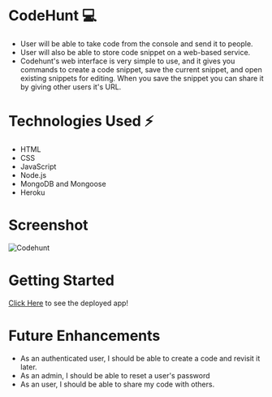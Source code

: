 # CodeHunt 💻
* User will be able to take code from the console
and send it to people.
* User will also be able to store code snippet on a web-based service.
* Codehunt's web interface is very simple to use, and it gives you commands to create a code snippet, save the current snippet, and open existing snippets for editing. When you save the snippet you can share it by giving other users it's URL.

# Technologies Used ⚡
* HTML
* CSS
* JavaScript
* Node.js
* MongoDB and Mongoose
* Heroku

# Screenshot
![Codehunt](https://i.imgur.com/7XsIyG4.png)

# Getting Started
[Click Here](https://deshawn-project2.herokuapp.com/codehunt) to see the deployed app!

# Future Enhancements 
* As an authenticated user, I should be able to create a code and revisit it later.
* As an admin, I should be able to reset a user's password
* As an user, I should be able to share my code with others.